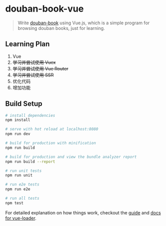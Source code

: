 # douban-book-vue

> Write [douban-book](https://github.com/zhuscat/douban-book) using Vue.js, which is a simple program for browsing douban books, just for learning.

## Learning Plan

1. Vue
2. ~~学习并尝试使用 Vuex~~
3. ~~学习并尝试使用 Vue Router~~
4. ~~学习并尝试使用 SSR~~
5. 优化代码
6. 增加功能

## Build Setup

``` bash
# install dependencies
npm install

# serve with hot reload at localhost:8080
npm run dev

# build for production with minification
npm run build

# build for production and view the bundle analyzer report
npm run build --report

# run unit tests
npm run unit

# run e2e tests
npm run e2e

# run all tests
npm test
```

For detailed explanation on how things work, checkout the [guide](http://vuejs-templates.github.io/webpack/) and [docs for vue-loader](http://vuejs.github.io/vue-loader).
